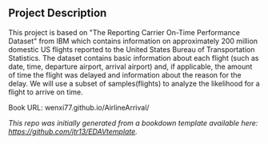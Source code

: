 ## Project Description

This project is based on "The Reporting Carrier On-Time Performance Dataset" from IBM which contains information on approximately 200 million domestic US flights reported to the United States Bureau of Transportation Statistics. The dataset contains basic information about each flight (such as date, time, departure airport, arrival airport) and, if applicable, the amount of time the flight was delayed and information about the reason for the delay. We will use a subset of samples(flights) to analyze the likelihood for a flight to arrive on time. 

Book URL: wenxi77.github.io/AirlineArrival/

*This repo was initially generated from a bookdown template available here: https://github.com/jtr13/EDAVtemplate.*	
